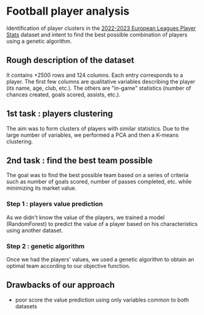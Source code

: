 # Football player analysis

Identification of player clusters in the [2022-2023 European Leagues Player Stats](https://www.kaggle.com/datasets/vivovinco/20222023-football-player-stats/data) dataset and intent to find the best possible combination of players using a genetic algorithm.

## Rough description of the dataset

It contains +2500 rows and 124 columns. Each entry corresponds to a player. The first few columns are qualitative variables describing the player (its name, age, club, etc.). The others are "in-game" statistics (number of chances created, goals scored, assists, etc.).

## 1st task : players clustering

The aim was to form clusters of players with similar statistics. Due to the large number of variables, we performed a PCA and then a K-means clustering.

## 2nd task : find the best team possible

The goal was to find the best possible team based on a series of criteria such as number of goals scored, number of passes completed, etc. while minimizing its market value.

### Step 1 : players value prediction

As we didn't know the value of the players, we trained a model (RandomForest) to predict the value of a player based on his characteristics using another dataset.

### Step 2 : genetic algorithm

Once we had the players' values, we used a genetic algorithm to obtain an optimal team according to our objective function.

## Drawbacks of our approach

<!-- ### Clustering

- "bad" players are hard to classify. For instance, a striker who doesn't score goals might belong to the same cluster as defenders since the number of goals plays a big role in the clustering.

### Value prediction + genetic algorithm -->

- poor score the value prediction using only variables common to both datasets
